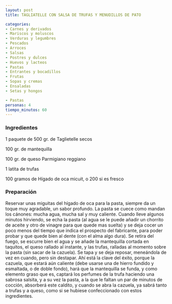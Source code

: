 ```yaml
---
layout: post
title: TAGLIATELLE CON SALSA DE TRUFAS Y MENUDILLOS DE PATO

categories:
- Carnes y derivados
- Mariscos y moluscos
- Verduras y legumbres
- Pescados
- Arroces
- Salsas
- Postres y dulces
- Huevos y lacteos
- Pastas
- Entrantes y bocadillos
- Frutas
- Sopas y cremas
- Ensaladas
- Setas y hongos

- Pastas
personas: 4 
tiempo_minutos: 60 
---
```

<h3>Ingredientes</h3>
1 paquete de 500 gr. de Taglietelle secos

100 gr. de mantequilla

100 gr. de queso Parmigiano reggiano

1 latita de trufas

100 gramos de Hígado de oca micuit, o 200 si es fresco

<h3>Preparación</h3>
Reservar unas miguitas del hígado de oca para la pasta, siempre da un toque muy agradable, un sabor profundo. La pasta se cuece como mandan los cánones: mucha agua, mucha sal y muy caliente. Cuando lleve algunos minutos hirviendo, se echa la pasta (al agua se le puede añadir un chorrito de aceite y otro de vinagre para que quede mas suelta) y se deja cocer un poco menos del tiempo que indica el prospecto del fabricante, para poder probar y que quede bien al dente (con el alma algo dura). Se retira del fuego, se escurre bien el agua y se añade la mantequilla cortada en taquitos, el queso rallado al instante, y las trufas, ralladas al momento sobre la pasta (sin sacar de la cazuela). Se tapa y se deja reposar, meneándola de vez en cuando, pero sin destapar. Ahí está la clave del éxito, porque la cazuela, que estará aún caliente (debe usarse una de hierro fundido y esmaltada, o de doble fondo), hará que la mantequilla se funda, y como elemento graso que es, captará los perfumes de la trufa haciendo una sabrosa salsita, y a su vez la pasta, a la que le faltan un par de minutos de cocción, absorberá este caldito, y cuando se abra la cazuela, ya sabrá tanto a trufas y a queso, como si se hubiese confeccionado con estos ingredientes.

